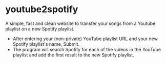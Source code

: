 # youtube2spotify

A simple, fast and clean website to transfer your songs from a Youtube playlist on a new Spotify playlist.


- After entering your (non-private) YouTube playlist URL and your new Spotify playlist's name, Submit.
- The program will search Spotify for each of the videos in the YouTube playlist and add the first result to the new Spotify playlist.
